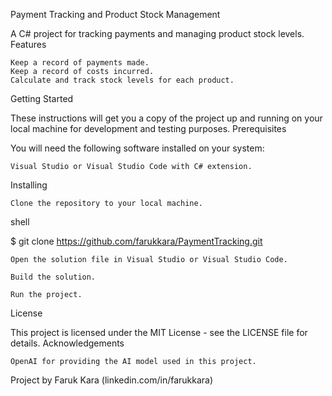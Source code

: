 Payment Tracking and Product Stock Management

A C# project for tracking payments and managing product stock levels.
Features

    Keep a record of payments made.
    Keep a record of costs incurred.
    Calculate and track stock levels for each product.

Getting Started

These instructions will get you a copy of the project up and running on your local machine for development and testing purposes.
Prerequisites

You will need the following software installed on your system:

    Visual Studio or Visual Studio Code with C# extension.

Installing

    Clone the repository to your local machine.

shell

$ git clone https://github.com/farukkara/PaymentTracking.git

    Open the solution file in Visual Studio or Visual Studio Code.

    Build the solution.

    Run the project.

License

This project is licensed under the MIT License - see the LICENSE file for details.
Acknowledgements

    OpenAI for providing the AI model used in this project.

Project by Faruk Kara (linkedin.com/in/farukkara)